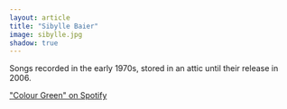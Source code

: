 ```yaml
---
layout: article
title: "Sibylle Baier"
image: sibylle.jpg
shadow: true
---
```


Songs recorded in the early 1970s, stored in an attic until their release in 2006.

["Colour Green" on Spotify](https://open.spotify.com/album/1lf3rLmrO0ObMieg4YqEuB?si=OuvzKet_QgmXCDZbfrNs3Q)
